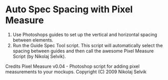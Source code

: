 # Auto Spec Spacing with Pixel Measure
1) Use Photoshops guides to set up the vertical and horizontal spacing between elements.
2) Run the Guide Spec Tool script. This script will automatically select the spacing between guides and then call the awesome Pixel Measure Script (by Nikolaj Selvik).

Credits
Pixel Measure v0.04 - Photoshop script for adding pixel measurements to your mockups.
Copyright (C) 2009 Nikolaj Selvik
